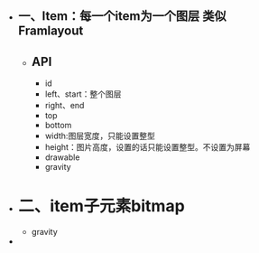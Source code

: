 - ## 一、Item：每一个item为一个图层 类似Framlayout
	- ## API
		- id
		- left、start：整个图层
		- right、end
		- top
		- bottom
		- width:图层宽度，只能设置整型
		- height：图片高度，设置的话只能设置整型。不设置为屏幕
		- drawable
		- gravity
- # 二、item子元素bitmap
	- gravity
-